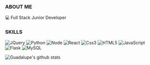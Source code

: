 ### ABOUT ME

 :computer: Full Stack Junior Developer

### SKILLS

![JQuery](https://img.shields.io/badge/-Jquery-f489ab?style=flat-square&logo=jquery) ![Python](https://img.shields.io/badge/-Python-f489ab?style=flat-square&logo=Python&logoColor=white) ![Node](https://img.shields.io/badge/-Node.js-f489ab?style=flat-square&logo=Node.js&logoColor=white) ![React](https://img.shields.io/badge/-React-f489ab?style=flat-square&logo=React&logoColor=white)  ![Css3](https://img.shields.io/badge/-CSS3-f489ab?style=flat-square&logo=Css3&logoColor=white) ![HTML5](https://img.shields.io/badge/-HTML5-f489ab?style=flat-square&logo=HTML5&logoColor=white) ![JavaScript](https://img.shields.io/badge/-JavaScript-f489ab?style=flat-square&logo=JavaScript&logoColor=white) ![Flask](https://img.shields.io/badge/-Flask-f489ab?style=flat-square&logo=Flask&logoColor=withe) ![MySQL](https://img.shields.io/badge/-MySQL-f489ab?style=flat-square&logo=MySQL&logoColor=white)

![Guadalupe's github stats](https://github-readme-stats.vercel.app/api?username=ashbrith&show_icons=true&theme=graywhite&hide=contribs,prs&icon_color=f489ab)

